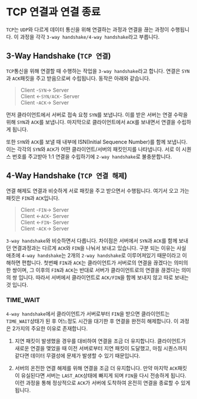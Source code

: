 # TCP 연결과 연결 종료

`TCP`는 `UDP`와 다르게 데이터 통신을 위해 연결하는 과정과 연결을 끊는 과정이 수행됩니다. 이 과정을 각각 `3-way handshake/4-way handshake`라고 부릅니다.

## 3-Way Handshake (`TCP 연결`)

`TCP`통신을 위해 연결할 때 수행하는 작업을 `3-way handshake`라고 합니다. 연결은 `SYN`과 `ACK`패킷을 주고 받음으로써 수립됩니다. 동작은 아래와 같습니다.

> Client -`SYN`-> Server  
> Client <-`SYN/ACK`- Server  
> Client -`ACK`-> Server

먼저 클라이언트에서 서버로 접속 요청 `SYN`를 보냅니다. 이를 받은 서버는 연결 수락을 위해 `SYN`과 `ACK`를 보냅니다. 마지막으로 클라이언트에서 `ACK`를 보내면서 연결을 수립하게 됩니다.

또한 `SYN`와 `ACK`를 보낼 때 내부에 ISN(Initial Sequence Number)를 함께 보냅니다. 이는 각각의 `SYN`와 `ACK`가 어떤 클라이언트/서버의 패킷인지를 나타냅니다. 서로 이 시퀀스 번호를 주고받아 1:1 연결을 수립하기에 `2-way handshake`로 불충분합니다.

## 4-Way Handshake (`TCP 연결 해제`)

연결 해제도 연결과 비슷하게 서로 패킷을 주고 받으면서 수행됩니다. 여기서 오고 가는 패킷은 `FIN`과 `ACK`입니다.

> Client -`FIN`-> Server  
> Client <-`ACK`- Server  
> Client <-`FIN`- Server  
> Client -`ACK`-> Server

`3-way handshake`와 비슷하면서 다릅니다. 차이점은 서버에서 `SYN`과 `ACK`를 함께 보내던 연결과정과는 다르게 `ACK`와 `FIN`을 나눠서 보내고 있습니다. 구분 되는 이유는 사실 애초에 `4-way handshake`는 2개의 `2-way handshake`로 이루어져있기 때문이라고 이해하면 편합니다. 첫번째 `FIN`과 `ACK`는 클라이언트가 서버로의 연결을 끊겠다는 의미의 한 쌍이며, 그 이후의 `FIN`과 `ACK`는 반대로 서버가 클라이언트로의 연결을 끊겠다는 의미의 쌍 입니다. 따라서 서버에서 클라이언트로 `ACK/FIN`을 함께 보내지 않고 따로 보내는 것 입니다.

### TIME_WAIT

`4-way handshake`에서 클라이언트가 서버로부터 `FIN`을 받으면 클라이언트는 `TIME_WAIT`상태가 된 후 어느정도 시간을 대기한 후 연결을 완전히 해제합니다. 이 과정은 2가지의 주요한 이유로 존재합니다.

1. 지연 패킷이 발생했을 경우를 대비하여 연결을 조금 더 유지합니다. 클라이언트가 새로운 연결을 맺었을 때 이전 서버로부터 지연 패킷이 도달했고, 마침 시퀀스까지 같다면 데이터 무결성에 문제가 발생할 수 있기 때문입니다.

2. 서버의 온전한 연결 해제를 위해 연결을 조금 더 유지합니다. 만약 마지막 `ACK`패킷이 유실된다면 서버는 `LAST_ACK`상태에 빠지게 되며 `FIN`을 다시 전송하게 됩니다. 이런 과정을 통해 정상적으로 `ACK`가 서버에 도착하여 온전히 연결을 종료할 수 있게 됩니다.
